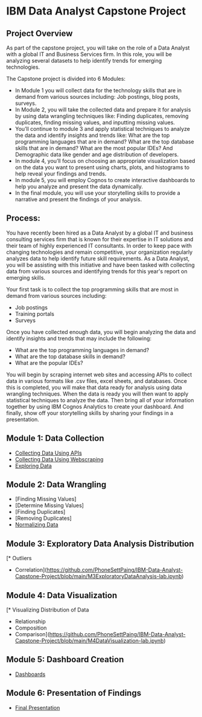 # IBM Data Analyst Capstone Project

## Project Overview

As part of the capstone project, you will take on the role of a Data Analyst with a global IT and Business Services firm. In this role, you will be analyzing several datasets to help identify trends for emerging technologies. 

The Capstone project is divided into 6 Modules:
* In Module 1 you will collect data for the technology skills that are in demand from various sources including: Job postings, blog posts, surveys.
* In Module 2, you will take the collected data and prepare it for analysis by using data wrangling techniques like: Finding duplicates, removing duplicates, finding missing values, and inputting missing values.
* You’ll continue to module 3 and apply statistical techniques to analyze the data and identify insights and trends like: What are the top programming languages that are in demand? What are the top database skills that are in demand? What are the most popular IDEs? And Demographic data like gender and age distribution of developers.
* In module 4, you’ll focus on choosing an appropriate visualization based on the data you want to present using charts, plots, and histograms to help reveal your findings and trends.
* In module 5, you will employ Cognos to create interactive dashboards to help you analyze and present the data dynamically.
* In the final module, you will use your storytelling skills to provide a narrative and present the findings of your analysis. 

## Process:

You have recently been hired as a Data Analyst by a global IT and business consulting services firm that is known for their expertise in IT solutions and their team of highly experienced IT consultants. In order to keep pace with changing technologies and remain competitive, your organization regularly analyzes data to help identify future skill requirements. 
As a Data Analyst, you will be assisting with this initiative and have been tasked with collecting data from various sources and identifying trends for this year's report on emerging skills. 

Your first task is to collect the top programming skills that are most in demand from various sources including:
* Job postings
* Training portals
* Surveys

Once you have collected enough data, you will begin analyzing the data and identify insights and trends that may include the following:
* What are the top programming languages in demand?
* What are the top database skills in demand?
* What are the popular IDEs?

You will begin by scraping internet web sites and accessing APIs to collect data in various formats like .csv files, excel sheets, and databases. Once this is completed, you will make that data ready for analysis using data wrangling techniques. When the data is ready you will then want to apply statistical techniques to analyze the data. Then bring all of your information together by using IBM Cognos Analytics to create your dashboard. And finally, show off your storytelling skills by sharing your findings in a presentation.

## Module 1: Data Collection
* [Collecting Data Using APIs](https://github.com/PhoneSettPaing/IBM-Data-Analyst-Capstone-Project/blob/main/Collecting%20Data%20Using%20APIs.ipynb)
* [Collecting Data Using Webscraping](https://github.com/PhoneSettPaing/IBM-Data-Analyst-Capstone-Project/blob/main/Web-Scraping-Lab.ipynb)
* [Exploring Data](https://github.com/PhoneSettPaing/IBM-Data-Analyst-Capstone-Project/blob/main/M1ExploreDataSet-lab.ipynb)

## Module 2: Data Wrangling
* [Finding Missing Values]
* [Determine Missing Values]
* [Finding Duplicates]
* [Removing Duplicates]
* [Normalizing Data](https://github.com/PhoneSettPaing/IBM-Data-Analyst-Capstone-Project/blob/main/M2DataWrangling-lab.ipynb)

## Module 3: Exploratory Data Analysis Distribution
[* Outliers
* Correlation](https://github.com/PhoneSettPaing/IBM-Data-Analyst-Capstone-Project/blob/main/M3ExploratoryDataAnalysis-lab.ipynb)

## Module 4: Data Visualization
[* Visualizing Distribution of Data
* Relationship
* Composition
* Comparison](https://github.com/PhoneSettPaing/IBM-Data-Analyst-Capstone-Project/blob/main/M4DataVisualization-lab.ipynb)

## Module 5: Dashboard Creation
* [Dashboards](https://github.com/PhoneSettPaing/IBM-Data-Analyst-Capstone-Project/tree/main/Dashboard)

## Module 6: Presentation of Findings
* [Final Presentation](https://github.com/PhoneSettPaing/IBM-Data-Analyst-Capstone-Project/blob/main/Analysis%20of%202019%20Stack%20Overflow%20Developer%20Survey.pdf)
